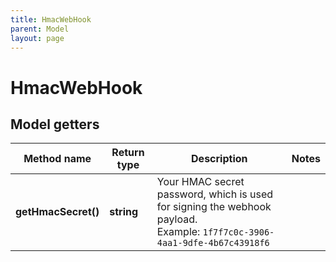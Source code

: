 ```yaml
---
title: HmacWebHook
parent: Model
layout: page
---
```


# HmacWebHook

## Model getters

Method name | Return type | Description | Notes
------------ | ------------- | ------------- | -------------
**getHmacSecret()** | **string** | Your HMAC secret password, which is used for signing the webhook payload. <br>Example: `1f7f7c0c-3906-4aa1-9dfe-4b67c43918f6` |

